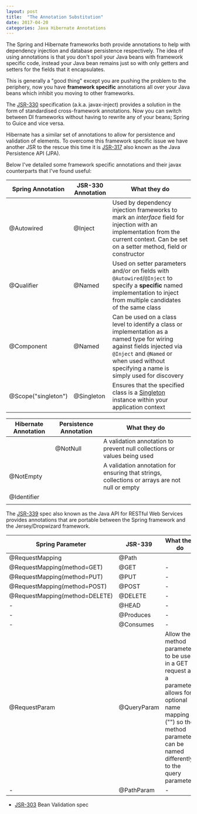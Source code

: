 ```yaml
---
layout: post
title:  "The Annotation Substitution"
date: 2017-04-20
categories: Java Hibernate Annotations
---
```


The Spring and Hibernate frameworks both provide annotations to help with dependency injection and database persistence respectively. The idea of using annotations is that you don't spoil your Java beans with framework specific code, instead your Java bean remains just so with only getters and setters for the fields that it encapsulates.

This is generally a "good thing" except you are pushing the problem to the periphery, now you have **framework specific** annotations all over your Java beans which inhibit you moving to other frameworks.

The [JSR-330][JSR-330] specification (a.k.a. javax-inject) provides a solution in the form of standardised cross-framework annotations. Now you can switch between DI frameworks without having to rewrite any of your beans; Spring to Guice and vice versa.  

Hibernate has a similar set of annotations to allow for persistence and validation of elements. To overcome this framework specific issue we have another JSR to the rescue this time it is [JSR-317][JSR-317] also known as the Java Persistence API (JPA).   

Below I've detailed some framework specific annotations and their javax counterparts that I've found useful:  

|Spring Annotation|JSR-330 Annotation|What they do|
|----|----|----|
| @Autowired | @Inject | Used by dependency injection frameworks to mark an *interface* field for injection with an implementation from the current context. Can be set on a setter method, field or constructor|
| @Qualifier| @Named | Used on setter parameters and/or on fields with `@Autowired`/`@Inject` to specify a **specific** named implementation to inject from multiple candidates of the same class |
| @Component | @Named | Can be used on a class level to identify a class or implementation as a named type for wiring against fields injected via `@Inject` and `@Named` or when used without specifying a name is simply used for discovery |
| @Scope("singleton") | @Singleton | Ensures that the specified class is a [Singleton][Singleton] instance within your application context |

|Hibernate Annotation|Persistence Annotation|What they do|
|----|----|----|
||@NotNull| A validation annotation to prevent null collections or values being used|
|@NotEmpty|| A validation annotation for ensuring that strings, collections or arrays are not null or empty|
|@Identifier|||
||||

The [JSR-339][JSR-339] spec also known as the Java API for RESTful Web Services provides annotations that are portable between the Spring framework and the Jersey/Dropwizard framework.

|Spring Parameter|JSR-339|What they do|
|----|----|----|
|@RequestMapping|@Path||
|@RequestMapping(method=GET)|@GET|-|
|@RequestMapping(method=PUT)|@PUT|-|
|@RequestMapping(method=POST)|@POST|-|
|@RequestMapping(method=DELETE)|@DELETE|-|
|-|@HEAD|-|
|-|@Produces|-|
|-|@Consumes|-|
|@RequestParam|@QueryParam|Allow the method parameter to be used in a GET request as a parameter, allows for optional name mapping ("") so the method parameter can be named differently to the query parameter|
|-|@PathParam|-|

* [JSR-303][JSR-303] Bean Validation spec

[JSR-330]:	https://github.com/javax-inject/javax-inject
[JSR-317]:	https://docs.oracle.com/javaee/7/api/javax/persistence/package-summary.html
[JSR-339]:	https://jcp.org/en/jsr/detail?id=339
[JSR-303]:  https://beanvalidation.org/1.0/spec/
[Singleton]: 	https://en.wikipedia.org/wiki/Singleton_pattern
